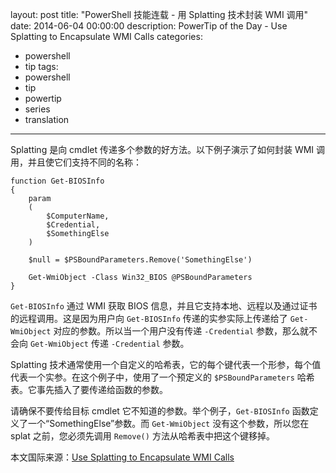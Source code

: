 ﻿layout: post
title: "PowerShell 技能连载 - 用 Splatting 技术封装 WMI 调用"
date: 2014-06-04 00:00:00
description: PowerTip of the Day - Use Splatting to Encapsulate WMI Calls
categories:
- powershell
- tip
tags:
- powershell
- tip
- powertip
- series
- translation
---
Splatting 是向 cmdlet 传递多个参数的好方法。以下例子演示了如何封装 WMI 调用，并且使它们支持不同的名称：

    function Get-BIOSInfo
    {
        param
        (
            $ComputerName,
            $Credential,
            $SomethingElse
        )
    
        $null = $PSBoundParameters.Remove('SomethingElse')
    
        Get-WmiObject -Class Win32_BIOS @PSBoundParameters
    } 

`Get-BIOSInfo` 通过 WMI 获取 BIOS 信息，并且它支持本地、远程以及通过证书的远程调用。这是因为用户向 `Get-BIOSInfo` 传递的实参实际上传递给了 `Get-WmiObject` 对应的参数。所以当一个用户没有传递 `-Credential` 参数，那么就不会向 `Get-WmiObject` 传递 `-Credential` 参数。

Splatting 技术通常使用一个自定义的哈希表，它的每个键代表一个形参，每个值代表一个实参。在这个例子中，使用了一个预定义的 `$PSBoundParameters` 哈希表。它事先插入了要传递给函数的参数。

请确保不要传给目标 cmdlet 它不知道的参数。举个例子，`Get-BIOSInfo` 函数定义了一个“SomethingElse”参数。而 `Get-WmiObject` 没有这个参数，所以您在 splat 之前，您必须先调用 `Remove()` 方法从哈希表中把这个键移掉。

<!--more-->
本文国际来源：[Use Splatting to Encapsulate WMI Calls](http://community.idera.com/powershell/powertips/b/tips/posts/use-splatting-to-encapsulate-wmi-calls)
